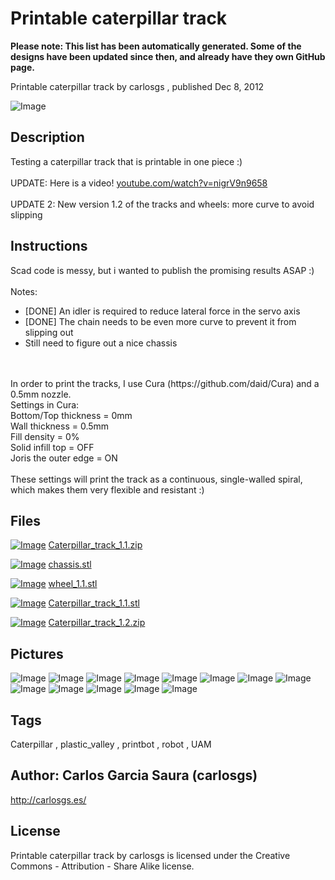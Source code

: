 Printable caterpillar track
===============
**Please note: This list has been automatically generated. Some of the designs have been updated since then, and already have they own GitHub page.**  

Printable caterpillar track  by carlosgs , published Dec 8, 2012

![Image](img/2012-12-08_18.36.07_display_large.jpg "Title")

Description
--------
Testing a caterpillar track that is printable in one piece :)<br />
<br />
UPDATE: Here is a video! <a href="http://www.youtube.com/watch?v=nigrV9n9658" target="_blank" rel="nofollow">youtube.com/watch?v=nigrV9n9658</a><br />
<br />
UPDATE 2: New version 1.2 of the tracks and wheels: more curve to avoid slipping

Instructions
--------
Scad code is messy, but i wanted to publish the promising results ASAP :)<br />
<br />
Notes:<br />
- [DONE] An idler is required to reduce lateral force in the servo axis<br />
- [DONE] The chain needs to be even more curve to prevent it from slipping out<br />
- Still need to figure out a nice chassis<br />
<br />
<br />
In order to print the tracks, I use Cura (https://github.com/daid/Cura) and a 0.5mm nozzle.<br />
Settings in Cura:<br />
Bottom/Top thickness = 0mm<br />
Wall thickness = 0.5mm<br />
Fill density = 0%<br />
Solid infill top = OFF<br />
Joris the outer edge = ON<br />
<br />
These settings will print the track as a continuous, single-walled spiral, which makes them very flexible and resistant :)

Files
--------
[![Image](img/Gears_preview_tinycard.jpg)](Caterpillar_track_1.1.zip)
 [ Caterpillar_track_1.1.zip](Caterpillar_track_1.1.zip)  

[![Image](img/chassis_preview_tinycard.jpg)](chassis.stl)
 [ chassis.stl](chassis.stl)  

[![Image](img/wheel_1.1_preview_tinycard.jpg)](wheel_1.1.stl)
 [ wheel_1.1.stl](wheel_1.1.stl)  

[![Image](img/Caterpillar_track_1.1_preview_tinycard.jpg)](Caterpillar_track_1.1.stl)
 [ Caterpillar_track_1.1.stl](Caterpillar_track_1.1.stl)  

[![Image](img/Gears_preview_tinycard.jpg)](Caterpillar_track_1.2.zip)
 [ Caterpillar_track_1.2.zip](Caterpillar_track_1.2.zip)  



Pictures
--------
![Image](img/2012-12-09_00.33.16_display_large.jpg "Title")
![Image](img/2012-12-09_00.34.16_display_large.jpg "Title")
![Image](img/2012-12-09_00.34.29_display_large.jpg "Title")
![Image](img/2012-12-09_00.34.42_display_large.jpg "Title")
![Image](img/2012-12-09_00.34.56_display_large.jpg "Title")
![Image](img/2012-12-09_11.12.26_display_large.jpg "Title")
![Image](img/2012-12-09_11.12.33_display_large.jpg "Title")
![Image](img/2012-12-09_18.28.28_display_large.jpg "Title")
![Image](img/2012-12-09_18.30.04_display_large.jpg "Title")
![Image](img/2012-12-09_18.28.58_display_large.jpg "Title")
![Image](img/Caterpillar_track_1.1_display_large.jpg "Title")
![Image](img/chassis_display_large.jpg "Title")
![Image](img/wheel_1.1_display_large.jpg "Title")


Tags
--------
Caterpillar , plastic_valley , printbot , robot , UAM  



Author: Carlos Garcia Saura (carlosgs)
--------
<http://carlosgs.es/>  

License
--------
Printable caterpillar track by carlosgs is licensed under the Creative Commons - Attribution - Share Alike license.  

